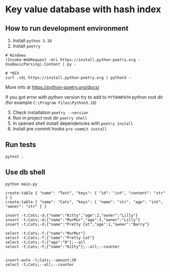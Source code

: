 # Key value database with hash index

## How to run development environment

1. Install `python 3.10`
2. Install `poetry`

```shell
# Windows
(Invoke-WebRequest -Uri https://install.python-poetry.org -UseBasicParsing).Content | py -

# *NIX
curl -sSL https://install.python-poetry.org | python3 -
```
More info at https://python-poetry.org/docs/

If you got error with python version try to add to `PYTHONPATH` python root dir (for
example `C:\Program Files\Python3.10`)

3. Check installation `poetry --version`
4. Run in project root dir `poetry shell`
5. In opened shell install dependencies with `poetry install`
6. Install pre commit hooks `pre-commit install`


## Run tests
```shell
pytest .
```

## Use db shell
```
python main.py

create-table { "name": "Test", "keys": { "id": "int", "content": "str" } }
create-table { "name": "Cats", "keys": { "name": "str", "age": "int", "owner": "str" } }

insert -t;Cats;-d;{"name":"Kitty","age":2,"owner":"Lilly"}
insert -t;Cats;-d;{"name":"MurMur","age":3,"owner":"Lilly"}
insert -t;Cats;-d;{"name":"Pretty Cat","age":1,"owner":"Barry"}

select -t;Cats;-f;{"name":"MurMur"}
select -t;Cats;-f;{"name":"Pretty Cat"}
select -t;Cats;-f;{"age":"0"};--all
select -t;Cats;-f;{"name":"Kitty"};--all;--counter


insert-auto -t;Cats;--amount;30
select -t;Cats;--all;--counter
```
